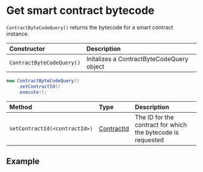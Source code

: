# Get smart contract bytecode

`ContractByteCodeQuery()` returns the bytecode for a smart contract instance.

| Constructor | Description |
| :--- | :--- |
| `ContractByteCodeQuery()` | Initalizes a ContractByteCodeQuery object |

```java
new ContractByteCodeQuery()
    .setContractId()
    .execute();
```

| Method | Type | Description |
| :--- | :--- | :--- |
| `setContractId(<contractId>)` | [ContractId](../user-defined-data-types.md#contractid) | The ID for the contract for which the bytecode is requested |

## Example

```java

```

